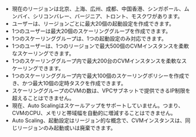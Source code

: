 
- 現在のリージョンは北京、上海、広州、成都、中国香港、シンガポール、ムンバイ、シリコンバレー、バージニア、トロント、モスクワがあります。
- ユーザーは、リージョンごとに最大20個の起動設定を作成できます。
- 1つのユーザーは最大20個のスケーリンググループを作成できます。
- 1つのスケーリンググループは、1つの起動設定のみ対応できます。
- 1つのユーザーは、1つのリージョンで最大500個のCVMインスタンスを柔軟なスケーリングできます。
- 1つのスケーリンググループ内で最大200台のCVMインスタンスを柔軟なスケーリングできます。
- 1つのスケーリンググループ内で最大100個のスケーリングポリシーを作成でき、かつ最大10個の定時タスクを作成できます。
- スケーリンググループのCVMの数は、VPCサブネットで提供できるIP制限を超えることはできません。
- 現在、Auto Scalingはスケールアップをサポートしていません。つまり、CVMのCPU、メモリと帯域幅を自動的に増減することはできません。
- Auto Scaling、起動設定はリージョン的な概念で、CVMインスタンスは、同じリージョンのみ起動或いは廃棄できます。
